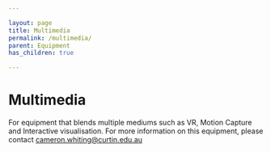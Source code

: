 ```yaml
---

layout: page  
title: Multimedia 
permalink: /multimedia/  
parent: Equipment
has_children: true

---
```



# Multimedia

For equipment that blends multiple mediums such as VR, Motion Capture and Interactive visualisation. For more information on this equipment, please contact [cameron.whiting@curtin.edu.au](mailto:cameron.whiting@curtin.edu.au)